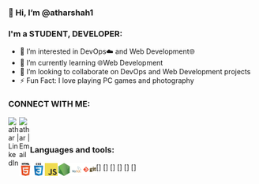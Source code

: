 ### 👋 Hi, I’m @atharshah1
### I'm a STUDENT, DEVELOPER:
- 👀 I’m interested in DevOps:cloud: and Web Development:globe_with_meridians:
- 🌱 I’m currently learning :globe_with_meridians:Web Development
- 💞️ I’m looking to collaborate on DevOps and Web Development projects 
- :zap: Fun Fact: I love playing PC games and photography
### CONNECT WITH ME:


[<img align="left" alt="athar | LinkedIn" width="22px" src="https://cdn.jsdelivr.net/npm/simple-icons@v3/icons/linkedin.svg" />][linkedin]
[<img align="left" alt="athar | Email" width="22px" src="https://cdn.jsdelivr.net/npm/simple-icons@3.13.0/icons/gmail.svg" />][email]
<br />
<br />
### Languages and tools:
[<img align="left" alt="HTML5" width="26px" src="https://raw.githubusercontent.com/github/explore/80688e429a7d4ef2fca1e82350fe8e3517d3494d/topics/html/html.png" />]
[<img align="left" alt="CSS3" width="26px" src="https://raw.githubusercontent.com/github/explore/80688e429a7d4ef2fca1e82350fe8e3517d3494d/topics/css/css.png" />]
[<img align="left" alt="JavaScript" width="26px" src="https://raw.githubusercontent.com/github/explore/80688e429a7d4ef2fca1e82350fe8e3517d3494d/topics/javascript/javascript.png" />]
[<img align="left" alt="Node.js" width="26px" src="https://raw.githubusercontent.com/github/explore/80688e429a7d4ef2fca1e82350fe8e3517d3494d/topics/nodejs/nodejs.png" />]
[<img align="left" alt="MySQL" width="26px" src="https://raw.githubusercontent.com/github/explore/80688e429a7d4ef2fca1e82350fe8e3517d3494d/topics/mysql/mysql.png" />]
[<img align="left" alt="Git" width="26px" src="https://raw.githubusercontent.com/github/explore/80688e429a7d4ef2fca1e82350fe8e3517d3494d/topics/git/git.png" />]
<br />
<br />

[linkedin]: https://www.linkedin.com/in/mohammad-athar-3bb0741b0/
[email]: mailto:athar.22012000@gmail.com?
